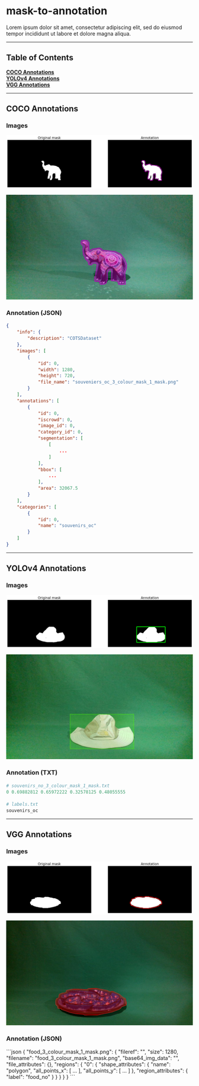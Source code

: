 **<h1>mask-to-annotation</h1>**
<!-- Describe the software -->
Lorem ipsum dolor sit amet, consectetur adipiscing elit, sed do eiusmod tempor incididunt ut labore et dolore magna aliqua.

<hr>

**<h2 name="coco-annotations">Table of Contents</h2>**

**[COCO Annotations](#coco-annotations)** \
**[YOLOv4 Annotations](#yolo-annotations)** \
**[VGG Annotations](#vgg-annotations)**

<hr>

**<h2 name="coco-annotations">COCO Annotations</h2>**
<!-- Show images -->
<h3>Images</h3>
<p align="center"><img src='./Assets/coco_annotation_1.png'></p>
<p align="center"><img src='./Assets/coco_original_1.png'></p>


<!-- Show json output -->
<h3>Annotation (JSON)</h3>

```json
{
    "info": {
        "description": "COTSDataset"
    },
    "images": [
        {
            "id": 0,
            "width": 1280,
            "height": 720,
            "file_name": "souveniers_oc_3_colour_mask_1_mask.png"
        }
    ],
    "annotations": [
        {
            "id": 0,
            "iscrowd": 0,
            "image_id": 0,
            "category_id": 0,
            "segmentation": [
                [
                    ...
                ]
            ],
            "bbox": [
                ...
            ],
            "area": 32067.5
        }
    ],
    "categories": [
        {
            "id": 0,
            "name": "souvenirs_oc"
        }
    ]
}
```

<hr>

**<h2 name="yolo-annotations">YOLOv4 Annotations</h2>**
<!-- Show images -->
<h3>Images</h3>
<p align="center"><img src='./Assets/yolo_annotation_1.png'></p>
<p align="center"><img src='./Assets/yolo_original_1.png'></p>


<!-- Show txt output -->
<h3>Annotation (TXT)</h3>

```python
# souvenirs_no_3_colour_mask_1_mask.txt
0 0.69882812 0.65972222 0.32578125 0.48055555

# labels.txt
souvenirs_oc
```

<hr>

**<h2 name="vgg-annotations">VGG Annotations</h2>**
<!-- Show images -->
<h3>Images</h3>
<p align="center"><img src='./Assets/vgg_annotation_1.png'></p>
<p align="center"><img src='./Assets/vgg_original_1.png'></p>

<!-- Show json output -->
<h3>Annotation (JSON)</h3>
```json
{
    "food_3_colour_mask_1_mask.png": {
        "fileref": "",
        "size": 1280,
        "filename": "food_3_colour_mask_1_mask.png",
        "base64_img_data": "",
        "file_attributes": {},
        "regions": {
            "0": {
                "shape_attributes": {
                    "name": "polygon",
                    "all_points_x": [
                        ...
                    ],
                    "all_points_y": [
                        ...
                    ]
                },
                "region_attributes": {
                    "label": "food_no"
                }
            }
        }
    }
}
```